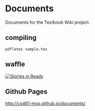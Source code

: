 # Documents

Documents for the Textbook Wiki project. 

## compiling

`pdflatex sample.tex`


## waffle

[![Stories in Ready](https://badge.waffle.io/CS461-MVP/documents.svg?label=ready&title=Ready)](http://waffle.io/CS461-MVP/documents)


## Github Pages

http://cs461-mvp.github.io/documents/
